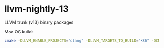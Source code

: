 # llvm-nightly-13

LLVM trunk (v13) binary packages

Mac OS build:

```bash
cmake -DLLVM_ENABLE_PROJECTS="clang" -DLLVM_TARGETS_TO_BUILD="X86" -DCMAKE_BUILD_TYPE=MinSizeRel -DLLVM_BUILD_TOOLS="NO"  -G "Unix Makefiles" ../llvm -DLLVM_INSTALL_TOOLCHAIN_ONLY=OFF -DCMAKE_INSTALL_PREFIX=$HOME/workarena/repos/external/llvm-min-install -DLLVM_ENABLE_RTTI=ON
```
